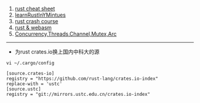 1. [rust cheat sheet](https://cheats.rs)
2. [learnRustInYMintues](./learnRustInYMintues.md)
2. [rust crash course](./rust_crash.md)
3. [rust & webasm](https://rustwasm.github.io/docs/book/introduction.html)
4. [Concurrency,Threads,Channel,Mutex,Arc](rust_thread_channels_mutex_arc.md)



----

- 为rust crates.io换上国内中科大的源

```
vi ~/.cargo/config

[source.crates-io]
registry = "https://github.com/rust-lang/crates.io-index"
replace-with = 'ustc'
[source.ustc]
registry = "git://mirrors.ustc.edu.cn/crates.io-index"
```
